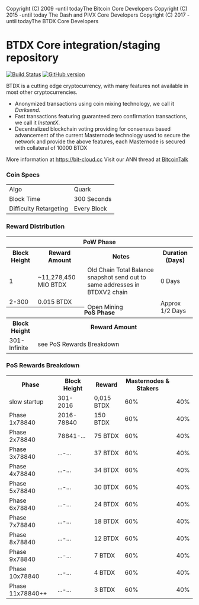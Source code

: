 Copyright (C) 2009 -until todayThe Bitcoin Core Developers
Copyright (C) 2015 -until today The Dash and PIVX Core Developers
Copyright (C) 2017 -until todayThe BTDX Core Developers

BTDX Core integration/staging repository
=====================================

[![Build Status](https://travis-ci.org/BTDX-Project/BTDX.svg?branch=master)](https://travis-ci.org/BTDX-Project/BTDX) [![GitHub version](https://badge.fury.io/gh/BTDX-Project%2FBTDX.svg)](https://badge.fury.io/gh/BTDX-Project%2FBTDX)

BTDX is a cutting edge cryptocurrency, with many features not available in most other cryptocurrencies.
- Anonymized transactions using coin mixing technology, we call it _Darksend_.
- Fast transactions featuring guaranteed zero confirmation transactions, we call it _InstantX_.
- Decentralized blockchain voting providing for consensus based advancement of the current Masternode
  technology used to secure the network and provide the above features, each Masternode is secured
  with collateral of 10000 BTDX

More information at https://bit-cloud.cc Visit our ANN thread at [BitcoinTalk](https://bitcointalk.org/index.php?topic=2092583.0)

### Coin Specs
<table>
<tr><td>Algo</td><td>Quark</td></tr>
<tr><td>Block Time</td><td>300 Seconds</td></tr>
<tr><td>Difficulty Retargeting</td><td>Every Block</td></tr>
</table>



### Reward Distribution

<table>
<th colspan=4>PoW Phase</th>
<tr><th>Block Height</th><th>Reward Amount</th><th>Notes</th><th>Duration (Days)</th></tr>
<tr><td>1</td><td>~11,278,450 MIO BTDX</td><td>Old Chain Total Balance snapshot send out to same addresses in BTDXV2 chain</td><td>0 Days</td></tr>
<tr><td>2-300</td><td>0.015 BTDX</td><td rowspan=2>Open Mining</td><td rowspan=2> Approx 1/2 Days</td></tr>
<tr><th colspan=4>PoS Phase</th></tr>
<tr><th>Block Height</th><th colspan=3>Reward Amount</th></tr>
<tr><td>301-Infinite</td><td colspan=3>see PoS Rewards Breakdown</td></tr>
</table>


### PoS Rewards Breakdown

<table>
<th>Phase</th><th>Block Height</th><th>Reward</th><th>Masternodes & Stakers</th>
<tr><td>slow startup</td><td>301-2016 </td><td>0,015 BTDX</td><td>60% </td><td>40% </td></tr>
<tr><td>Phase 1x78840</td><td>2016-78840 </td><td>150 BTDX</td><td>60% </td><td>40% </td></tr>
<tr><td>Phase 2x78840</td><td>78841-... </td><td>75 BTDX</td><td>60% </td><td>40% </td></tr>
<tr><td>Phase 3x78840</td><td>...-... </td><td>37 BTDX</td><td>60% </td><td>40% </td></tr>
<tr><td>Phase 4x78840</td><td>...-... </td><td>34 BTDX</td><td>60% </td><td>40% </td></tr>
<tr><td>Phase 5x78840</td><td>...-... </td><td>30 BTDX</td><td>60% </td><td>40% </td></tr>
<tr><td>Phase 6x78840</td><td>...-... </td><td>24 BTDX</td><td>60% </td><td>40% </td></tr>
<tr><td>Phase 7x78840</td><td>...-... </td><td>18 BTDX</td><td>60% </td><td>40% </td></tr>
<tr><td>Phase 8x78840</td><td>...-... </td><td>12 BTDX</td><td>60% </td><td>40% </td></tr>
<tr><td>Phase 9x78840</td><td>...-... </td><td>7 BTDX</td><td>60% </td><td>40% </td></tr>
<tr><td>Phase 10x78840</td><td>...-... </td><td>4 BTDX</td><td>60% </td><td>40% </td></tr>
<tr><td>Phase 11x78840++</td><td>...-... </td><td>3 BTDX</td><td>60% </td><td>40% </td></tr>
</table>

